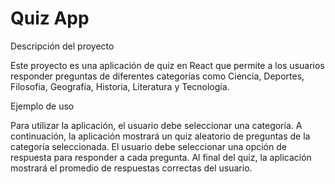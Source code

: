 # Quiz App


Descripción del proyecto

Este proyecto es una aplicación de quiz en React que permite a los usuarios responder preguntas de diferentes categorías como Ciencia, Deportes, Filosofia, Geografía, Historia, Literatura y Tecnología. 

Ejemplo de uso

Para utilizar la aplicación, el usuario debe seleccionar una categoría. A continuación, la aplicación mostrará un quiz aleatorio de preguntas de la categoría seleccionada. El usuario debe seleccionar una opción de respuesta para responder a cada pregunta. Al final del quiz, la aplicación mostrará el promedio de respuestas correctas del usuario.
